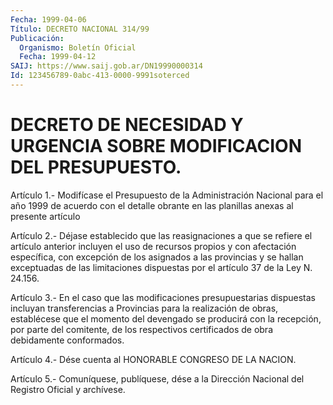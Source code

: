 ```yaml
---
Fecha: 1999-04-06
Título: DECRETO NACIONAL 314/99
Publicación:
  Organismo: Boletín Oficial
  Fecha: 1999-04-12
SAIJ: https://www.saij.gob.ar/DN19990000314
Id: 123456789-0abc-413-0000-9991soterced
---
```

# DECRETO DE NECESIDAD Y URGENCIA SOBRE MODIFICACION DEL PRESUPUESTO.

<a id="1"></a>
Artículo 1.- Modifícase el Presupuesto de la Administración Nacional para  el año 1999 de acuerdo con el detalle obrante en las planillas anexas al presente artículo

<a id="2"></a>
Artículo  2.-  Déjase  establecido  que  las reasignaciones a que se refiere el artículo anterior incluyen el uso  de  recursos propios y con  afectación  específica,  con excepción de los asignados  a  las provincias y se hallan exceptuadas  de  las  limitaciones dispuestas por el artículo 37 de la Ley N. 24.156.

<a id="3"></a>
Artículo  3.-  En  el  caso  que  las modificaciones presupuestarias dispuestas incluyan transferencias  a Provincias para la realización de obras, establécese que el momento  del devengado se producirá con la recepción, por parte del comitente, de los respectivos certificados de obra debidamente conformados.

<a id="4"></a>
Artículo  4.-  Dése  cuenta  al  HONORABLE  CONGRESO  DE  LA NACION.

<a id="5"></a>
Artículo  5.-  Comuníquese, publíquese, dése a la Dirección Nacional del Registro Oficial y archívese.